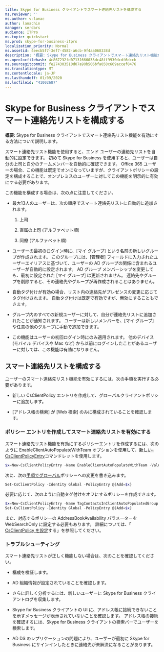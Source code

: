 ```yaml
---
title: Skype for Business クライアントでスマート連絡先リストを構成する
ms.reviewer: ''
ms.author: v-lanac
author: lanachin
manager: serdars
audience: ITPro
ms.topic: quickstart
ms.prod: skype-for-business-itpro
localization_priority: Normal
ms.assetid: 4eecb5f7-3ef7-4582-a6cb-9f4aa068338d
description: '概要: Skype for Business クライアントでスマート連絡先リスト機能を有効にする方法について説明します。'
ms.openlocfilehash: 4c867232fd07131666033dc48ff9930dcdf6dccb
ms.sourcegitcommit: fe274303510d07a90b506bfa050c669accef0476
ms.translationtype: MT
ms.contentlocale: ja-JP
ms.lasthandoff: 01/09/2020
ms.locfileid: "41002687"
---
```

# <a name="configure-smart-contacts-list-in-skype-for-business-clients"></a>Skype for Business クライアントでスマート連絡先リストを構成する

**概要:** Skype for Business クライアントでスマート連絡先リスト機能を有効にする方法について説明します。

スマート連絡先リスト機能を使用すると、エンド ユーザーの連絡先リストを自動的に設定できます。 初めて Skype for Business を使用すると、ユーザーは自分の上司と自分のチームメンバーを自動的に確認できます。 Office 365 ユーザーの場合、この機能は既定でオンになっていますが、クライアントポリシーの設定を構成することで、オンプレミスのユーザーに対してこの機能を明示的に有効にする必要があります。

この機能を構成する場合は、次の点に注意してください。

- 最大13人のユーザーは、次の順序でスマート連絡先リストに自動的に追加されます。

  1. 上司

  2. 直属の上司 (アルファベット順)

  3. 同僚 (アルファベット順)

- ユーザーの最初のログイン時に、[マイ グループ] という名前の新しいグループが作成されます。 このグループには、[管理者] フィールドに入力されたユーザーエイリアスに基づいて、ユーザーの AD グループの関係に含まれるユーザーが自動的に設定されます。 AD グループ メンバーシップを変更しても、最初に設定された [マイ グループ] は更新されません。 連絡先やグループを削除すると、その連絡先やグループが再作成されることはありません。 

- 自動タグ付けが有効の場合、リスト内の連絡先がプレゼンスの変更に応じてタグ付けされます。 自動タグ付けは既定で有効ですが、無効にすることもできます。 

- グループ内のすべての新規ユーザーに対して、自分が連絡先リストに追加されたことが通知されます。 ユーザーは新しいメンバーを、[マイ グループ] や任意の他のグループに手動で追加できます。

- この機能はユーザーの初回ログイン時にのみ適用されます。 他のデバイス (モバイル デバイスや Mac など) から以前にログインしたことがあるユーザーに対しては、この機能は有効になりません。

## <a name="configure-smart-contacts-list"></a>スマート連絡先リストを構成する

ユーザーのスマート連絡先リスト機能を有効にするには、次の手順を実行する必要があります。 

- 新しい CsClientPolicy エントリを作成して、グローバルクライアントポリシーに追加します。 

- [アドレス帳の検索] が [Web 検索] のみに構成されていることを確認します。

### <a name="create-a-policy-entry-to-enable-smart-contacts-list"></a>ポリシー エントリを作成してスマート連絡先リストを有効にする

スマート連絡先リスト機能を有効にするポリシーエントリを作成するには、次のように EnableClientAutoPopulateWithTeam オプションを使用して、[新しい-CsClientPolicyEntry](https://docs.microsoft.com/powershell/module/skype/new-csclientpolicyentry?view=skype-ps)コマンドレットを使用します。

```powershell
$x=New-CsClientPolicyEntry -Name EnableClientAutoPopulateWithTeam -Value $True
```

次に、次の[手順でグローバル](https://docs.microsoft.com/powershell/module/skype/set-csclientpolicy?view=skype-ps)ポリシーへの変更を書き込みます。

```powershell
Set-CsClientPolicy -Identity Global -PolicyEntry @{Add=$x}
```

必要に応じて、次のように自動タグ付けをオフにするポリシーを作成できます。

```powershell
$x=New-CsClientPolicyEntry -Name TagContactsInClientAutoPopulatedGroup -Value $False
Set-CsClientPolicy -Identity Global -PolicyEntry @{Add=$x}
```

また、対応するポリシーの AddressBookAvailability パラメーターを WebSearchOnly に設定する必要もあります。 詳細については、「 [CsClientPolicy を設定](https://docs.microsoft.com/powershell/module/skype/set-csclientpolicy?view=skype-ps)する」を参照してください。 

### <a name="troubleshoot"></a>トラブルシューティング

スマート連絡先リストが正しく機能しない場合は、次のことを確認してください。

- 構成を検証します。 

- AD 組織情報が設定されていることを確認します。

- さらに詳しく分析するには、新しいユーザーに Skype for Business クライアントログを収集します。

- Skype for Business クライアントの UI に、アドレス帳に接続できないことを示すメッセージが表示されていないことを確認します。 アドレス帳の接続を確認するには、Skype for Business クライアントの検索バーでユーザーを検索します。

- AD DS のレプリケーションの問題により、ユーザーが最初に Skype for Business にサインインしたときに連絡先が未解決になることがあります。


